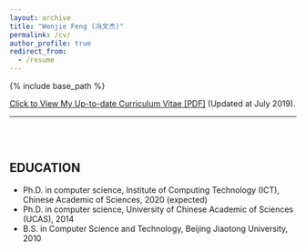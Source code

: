 ```yaml
---
layout: archive
title: "Wenjie Feng (冯文杰)"
permalink: /cv/
author_profile: true
redirect_from:
  - /resume
---
```


{% include base_path %}

[Click to View My Up-to-date Curriculum Vitae [PDF]](http://wenchieh.github.io/files/pdf/wenchieh_cv.pdf)    (Updated at July 2019).

---

<br>
<br>

## EDUCATION

* Ph.D. in computer science, Institute of Computing Technology (ICT), Chinese Academic of Sciences, 2020 (expected)
* Ph.D. in computer science, University of Chinese Academic of Sciences (UCAS), 2014
* B.S. in Computer Science and Technology, Beijing Jiaotong University, 2010

<!--
Work experience   POSITIONS
======
* Summer 2015: Research Assistant
  * Github University
  * Duties included: Tagging issues
  * Supervisor: Professor Git

* Fall 2015: Research Assistant
  * Github University
  * Duties included: Merging pull requests
  * Supervisor: Professor Hub

SKILLS
======
* Skill 1
* Skill 2
  * Sub-skill 2.1
  * Sub-skill 2.2
  * Sub-skill 2.3
* Skill 3

PUBLICATIONS
======
  <ul>{% for post in site.publications %}
    {% include archive-single-cv.html %}
  {% endfor %}</ul>

TALKS
======
  <ul>{% for post in site.talks %}
    {% include archive-single-talk-cv.html %}
  {% endfor %}</ul>

TEACHING
======
  <ul>{% for post in site.teaching %}
    {% include archive-single-cv.html %}
  {% endfor %}</ul>

SERVICE
======
* Currently signed in to 43 different slack teams
-->
